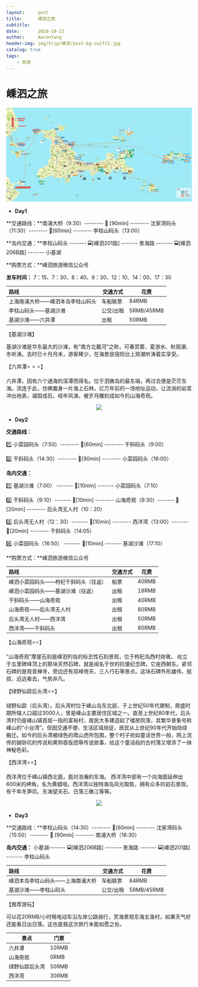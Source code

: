 ```yaml
---
layout:     post
title:      嵊泗之旅
subtitle:   
date:       2020-10-23
author:     AaronYang
header-img: img/trip/嵊泗/post-bg-swift2.jpg
catalog: true
tags:
    - 旅游
---
```


# 嵊泗之旅

<div align="center"><img src="https://raw.githubusercontent.com/LyricYang/LyricYang.github.io/master/img/trip/嵊泗/pic0.png"/></div>

- **Day1**

**交通路线：**南浦大桥（9:30）-------- :bus: [90min] -------- 沈家湾码头（11:30）--------  :ship:[60min]  -------- 李柱山码头（13:00）

**岛内交通：**李柱山码头 -------  :oncoming_bus:[嵊泗201路] ------- 景海路 -------  :oncoming_bus:[嵊泗206B路] ------- 小基湖

**购票方式：**嵊泗旅游微信公众号

**发车时间：** 7：15、7：30、8：40、9：30、12：10、14：00、17：30 

| 路线                             | 交通方式  | 花费       |
| :------------------------------- | --------- | ---------- |
| 上海南浦大桥——嵊泗本岛李柱山码头 | 车船联票  | 84RMB      |
| 李柱山码头——基湖沙滩             | 公交/出租 | 5RMB/45RMB |
| 基湖沙滩——六井潭                 | 出租      | 50RMB      |

【基湖沙滩】

基湖沙滩是华东最大的沙滩，有”南方北戴河“之称，可春赏雾、夏游水、秋观潮、冬听涛。去时已十月月末，游客稀少，在海景民宿阳台上观潮听涛着实享受。

【六井潭:star: :star: :star:】

六井潭，因有六个通海的深潭而得名。位于泗礁岛的最东端，再过去便是茫茫东海。流连于此，仿佛置身一片海上石林。亿万年前的一场地址运动，让流淌的岩浆冲出地表，凝固成石，经年风演，被岁月雕刻成如今的山海奇观。

<div align="center"><img src="https://raw.githubusercontent.com/LyricYang/LyricYang.github.io/master/img/trip/嵊泗/pic1.png"/></div>

- **Day2**

**交通路线：**

 :one: 小菜园码头（7:50）--------  :ship:[60min]  -------- 干斜码头（9:00）               

 :two: 干斜码头（14:30）--------  :ship:[90min]  -------- 小菜园码头（16:00）

**岛内交通：**

 :one: 基湖沙滩（7:00） -------  :taxi:[10min]  ------- 小菜园码头（7:10）

 :two: 干斜码头（9:10）------- :taxi:[10min] -------- 山海奇观（9:30）------- :taxi:[20min] -------- 后头湾无人村（10：20）

 :three: 后头湾无人村（12：30）------- :taxi:[10min] -------- 西洋湾（13:00）------- :taxi:[20min] -------- 干斜码头（14:05）

 :four:  小菜园码头（16:50） -------  :taxi:[10min]  ------- 基湖沙滩（17:10）

**购票方式：**嵊泗旅游微信公众号

| 路线                                 | 交通方式 | 花费  |
| :----------------------------------- | -------- | ----- |
| 嵊泗小菜园码头——枸杞干斜码头（往返） | 船票     | 40RMB |
| 嵊泗小菜园码头——基湖沙滩（往返）     | 出租     | 18RMB |
| 干斜码头——山海奇观                   | 出租     | 40RMB |
| 山海奇观——后头湾无人村               | 出租     | 80RMB |
| 后头湾无人村——西洋湾                 | 出租     | 50RMB |
| 西洋湾——干斜码头                     | 出租     | 90RMB |

【山海奇观:star::star:】

“山海奇观”摩崖石刻是嵊泗列岛的标志性石刻景观，位于枸杞岛西村岗墩。 屹立于五里碑峰顶上的那块天然石碑，就是闻名于世的抗倭纪念碑。它座西朝东。紧邻石碑的是观音禅寺，旁边还有双峰倚天、三人行石等景点。这块石碑外形雄伟、挺拔，远远看去，气势非凡。 

【绿野仙踪后头湾:star::star:】

 绿野仙踪（后头湾）。后头湾村位于嵊山岛东北部，于上世纪50年代建制，鼎盛时期所辖人口超过3000人，曾是嵊山主要居住区域之一。直至上世纪80年代，后头湾村仍是嵊山镇首屈一指的富裕村，居民大多建造起了楼房院落，其繁华景象号称嵊山的“小台湾”。但因交通不便、生活区域局促，居民从上世纪90年代开始陆续搬迁。如今的后头湾被绿色的爬山虎所包围，整个村子宛如童话世界一般，网上流传的猢狲坑的传说和黄狗吞饭团等传说故事，给这个童话般的古村落又增添了一抹神秘色彩。 

【西洋湾:star::star:】

西洋湾位于嵊山镇西北面，面对浩瀚的东海。 西洋湾中部有一个向海面延伸出600米的岬角，名为黄蜡咀。西洋湾以独特海岛风光取胜，拥有众多的岩石景观，有千年冬笋坑、东海望夫石、日落三礁江等等。

<div align="center"><img src="https://raw.githubusercontent.com/LyricYang/LyricYang.github.io/master/img/trip/嵊泗/pic2.png"/></div>

- **Day3**

**交通路线：**李柱山码头（14:30）--------  :ship:[60min] -------- 沈家湾码头（15:50）--------  :bus: [90min]  -------- 南浦大桥（18:30）

**岛内交通：** 小基湖-------  :oncoming_bus:[嵊泗206B路] ------- 景海路 -------  :oncoming_bus:[嵊泗201路] ------- 李柱山码头

| 路线                             | 交通方式  | 花费       |
| :------------------------------- | --------- | ---------- |
| 嵊泗本岛李柱山码头——上海南浦大桥 | 车船联票  | 84RMB      |
| 基湖沙滩——李柱山码头             | 公交/出租 | 5RMB/45RMB |

【推荐游玩】

可以花20RMB/小时租电动车沿左岸公路骑行，赏海景观东海五渔村，如果天气好还能看日出日落。这也是我这次旅行未能如愿之处。

| 景点           | 门票  |
| -------------- | ----- |
| 六井潭         | 10RMB |
| 山海奇观       | 0RMB  |
| 绿野仙踪后头湾 | 50RMB |
| 西洋湾         | 30RMB |

